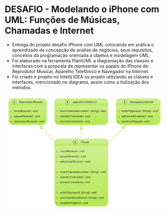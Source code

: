 # DESAFIO - Modelando o iPhone com UML: Funções de Músicas, Chamadas e Internet

- Entrega do projeto desafio iPhone com UML colocando em prática o aprendizado de concepção de análise de negócios, seus requisitos, conceitos da programação orientada a objetos e modelagem UML.
- Foi elaborado na ferramenta PlantUML a diagramação das classes e interfaces com a proposta de representar os papéis do iPhone de: Reprodutor Musical, Aparelho Telefônico e Navegador na Internet. 
- Foi criado o projeto no Intellij IDEA os projeto utilizando as classes e interfaces, mencionado no diagrama, assim como a itulização dos metodos.

<p align="center">
<img src="./image/diagrama-iphone.png"><br>
</p>

